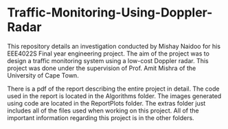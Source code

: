 # Traffic-Monitoring-Using-Doppler-Radar

 This repository details an investigation conducted by Mishay Naidoo for his EEE4022S Final year engineering project. The aim of the project was to design a traffic monitoring system using a low-cost Doppler radar. 
This project was done under the supervision of Prof. Amit Mishra of the University of Cape Town.

 There is a pdf of the report describing the entire project in detail.
The code used in the report is located in the Algorithms folder.
The images generated using code are located in the ReportPlots folder. 
The extras folder just includes all of the files used when working on this project. All of the important information regarding this project is in the other folders.
